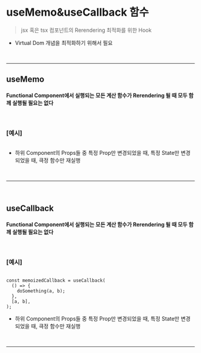 # useMemo&useCallback 함수
> jsx 혹은 tsx 컴포넌트의 Rerendering 최적화를 위한 Hook
* Virtual Dom 개념을 최적화하기 위해서 필요

<br>
<hr> 

## useMemo
#### Functional Component에서 실행되는 모든 계산 함수가 Rerendering 될 때 모두 함께 실행될 필요는 없다

<br>

### [예시]
```tsx

```
* 하위 Component의 Props들 중 특정 Prop만 변경되었을 때, 특정 State만 변경되었을 때, 큭정 함수만 재실행

<br>
<hr>
<br>

## useCallback
#### Functional Component에서 실행되는 모든 계산 함수가 Rerendering 될 때 모두 함께 실행될 필요는 없다

<br>

### [예시]
```tsx

const memoizedCallback = useCallback(
  () => {
    doSomething(a, b);
  },
  [a, b],
);
```
* 하위 Component의 Props들 중 특정 Prop만 변경되었을 때, 특정 State만 변경되었을 때, 큭정 함수만 재실행

<br>
<hr>
<br>


